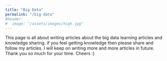 ```yaml
---
title: "Big Data"
permalink: "/big-data"
#header:
#  image: "/assets/images/high.jpg"
---
```


This page is all about writing articles about the big data learning articles and knowledge sharing. if you feel getting knowledge then please share and follow my articles. I will keep on writing more and more articles in future. Thank you so much for your time. Cheers :)
